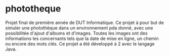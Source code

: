 # phototheque
Projet final de première année de DUT Informatique. Ce projet à pour but de simuler une photothèque dans un environnement pda donné, avec une possibilitée d'ajout d'albums et d'images. Toutes les images ont des informations les concernants tels que la date de mise en ligne, un chemin ou encore des mots clés.
Ce projet a été développé à 2 avec le langage Java.
